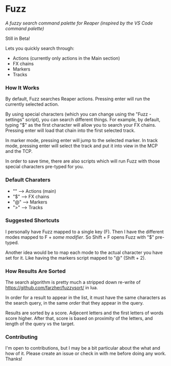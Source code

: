 # Fuzz

_A fuzzy search command palette for Reaper (inspired by the VS Code command palette)_

Still in Beta!

Lets you quickly search through:

- Actions (currently only actions in the Main section)
- FX chains
- Markers
- Tracks

### How It Works

By default, Fuzz searches Reaper actions. Pressing enter will run the currently selected action.

By using special characters (which you can change using the "Fuzz - settings" script), you can search different things. For example, by default, typing "\$" as the first character will allow you to search your FX chains. Pressing enter will load that chain into the first selected track.

In marker mode, pressing enter will jump to the selected marker. In track mode, pressing enter will select the track and put it into view in the MCP and the TCP.

In order to save time, there are also scripts which will run Fuzz with those special characters pre-typed for you.

### Default Charaters

- "" --> Actions (main)
- "\$" --> FX chains
- "@" --> Markers
- ">" --> Tracks

### Suggested Shortcuts

I personally have Fuzz mapped to a single key (F). Then I have the different modes mapped to F + _some modifier_. So Shift + F opens Fuzz with "\$" pre-typed.

Another idea would be to map each mode to the actual character you have set for it. Like having the markers script mapped to "@" (Shift + 2).

### How Results Are Sorted

The search algorithm is pretty much a stripped down re-write of https://github.com/farzher/fuzzysort/ in lua.

In order for a result to appear in the list, it must have the same characters as the search query, in the same _order_ that they appear in the query.

Results are sorted by a score. Adjecent letters and the first letters of words score higher. After that, score is based on proximity of the letters, and length of the query vs the target.

### Contributing

I'm open to contributions, but I may be a bit particular about the what and how of it. Please create an issue or check in with me before doing any work. Thanks!